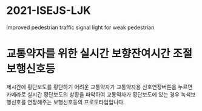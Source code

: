 # 2021-ISEJS-LJK
Improved pedestrian traffic signal light for weak pedestrian

# 교통약자를 위한 실시간 보향잔여시간 조절 보행신호등

제시간에 횡단보도를 횡단하기 어려운 교통약자가 교통약자용 신호연장버튼을 누르면 
카메라로 실시간 횡단보도의 상황을 파악하여 교통약자가 횡단보도에 있는 경우 
녹색보행신호를 연장해주는 보행신호등의 프로토타입입니다. 
